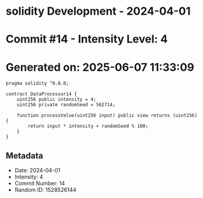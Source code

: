 ﻿# solidity Development - 2024-04-01
# Commit #14 - Intensity Level: 4
# Generated on: 2025-06-07 11:33:09
```solidity
pragma solidity ^0.8.0;

contract DataProcessor14 {
    uint256 public intensity = 4;
    uint256 private randomSeed = 562714;

    function processValue(uint256 input) public view returns (uint256) {
        return input * intensity + randomSeed % 100;
    }
}
```
## Metadata
- Date: 2024-04-01
- Intensity: 4
- Commit Number: 14
- Random ID: 1528526144
